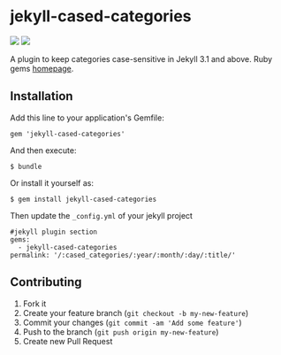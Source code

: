 # jekyll-cased-categories
[![](https://img.shields.io/gem/dt/jekyll-cased-categories.svg)](https://rubygems.org/gems/jekyll-cased-categories) [![](https://img.shields.io/gem/v/jekyll-cased-categories.svg)](https://rubygems.org/gems/jekyll-cased-categories)

A plugin to keep categories case-sensitive in Jekyll 3.1 and above. Ruby gems [homepage](https://rubygems.org/gems/jekyll-cased-categories).

## Installation

Add this line to your application's Gemfile:

    gem 'jekyll-cased-categories'

And then execute:

    $ bundle

Or install it yourself as:

    $ gem install jekyll-cased-categories
    
Then update the `_config.yml` of your jekyll project

    #jekyll plugin section
    gems:
      - jekyll-cased-categories
    permalink: '/:cased_categories/:year/:month/:day/:title/'

## Contributing

1.  Fork it
2.  Create your feature branch (`git checkout -b my-new-feature`)
3.  Commit your changes (`git commit -am 'Add some feature'`)
4.  Push to the branch (`git push origin my-new-feature`)
5.  Create new Pull Request
